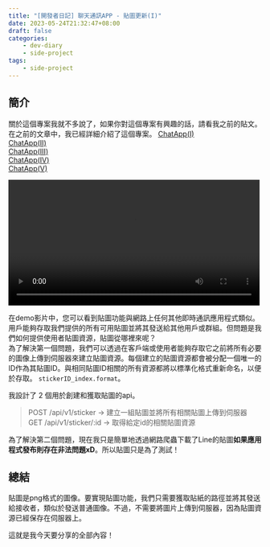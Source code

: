 ```yaml
---
title: "[開發者日記] 聊天通訊APP - 貼圖更新(I)"
date: 2023-05-24T21:32:47+08:00
draft: false
categories:
    - dev-diary
    - side-project
tags: 
    - side-project  
---
```


## 簡介
關於這個專案我就不多說了，如果你對這個專案有興趣的話，請看我之前的貼文。在之前的文章中，我已經詳細介紹了這個專案。
[ChatApp(I)](/post/chat-app-init/)  
[ChatApp(II)](/post/chat-app-demo/)  
[ChatApp(III)](/post/chat-app-update/)  
[ChatApp(IV)](/post/chat-app-final/)  
[ChatApp(V)](/post/chat-app-voice-chat/)  

<video src="/videos/chat-app/sticker-demo.mp4" controls="controls" width="500"></video> 

在demo影片中，您可以看到貼圖功能與網路上任何其他即時通訊應用程式類似。用戶能夠存取我們提供的所有可用貼圖並將其發送給其他用戶或群組。但問題是我們如何提供使用者貼圖資源，貼圖從哪裡來呢？  
為了解決第一個問題，我們可以透過在客戶端或使用者能夠存取它之前將所有必要的圖像上傳到伺服器來建立貼圖資源。每個建立的貼圖資源都會被分配一個唯一的ID作為其貼圖ID。與相同貼圖ID相關的所有資源都將以標準化格式重新命名，以便於存取。 `stickerID_index.format`。


我設計了 2 個用於創建和獲取貼圖的api。  
> POST /api/v1/sticker -> 建立一組貼圖並將所有相關貼圖上傳到伺服器
> GET /api/v1/sticker/:id -> 取得給定id的相關貼圖資源

為了解決第二個問題，現在我只是簡單地透過網路爬蟲下載了Line的貼圖**如果應用程式發布則存在非法問題xD**。所以貼圖只是為了測試！

## 總結
貼圖是png格式的圖像。要實現貼圖功能，我們只需要獲取貼紙的路徑並將其發送給接收者，類似於發送普通圖像。不過，不需要將圖片上傳到伺服器，因為貼圖資源已經保存在伺服器上。

這就是我今天要分享的全部內容！  

